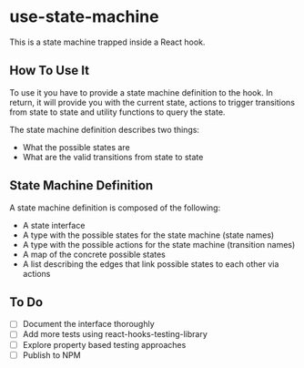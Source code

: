 # use-state-machine

This is a state machine trapped inside a React hook.

## How To Use It

To use it you have to provide a state machine definition to the hook. In return, it will provide you with the current state, actions to trigger transitions from state to state and utility functions to query the state.

The state machine definition describes two things:

- What the possible states are
- What are the valid transitions from state to state

## State Machine Definition

A state machine definition is composed of the following:

- A state interface
- A type with the possible states for the state machine (state names)
- A type with the possible actions for the state machine (transition names)
- A map of the concrete possible states
- A list describing the edges that link possible states to each other via actions

## To Do

- [ ] Document the interface thoroughly
- [ ] Add more tests using react-hooks-testing-library
- [ ] Explore property based testing approaches
- [ ] Publish to NPM
